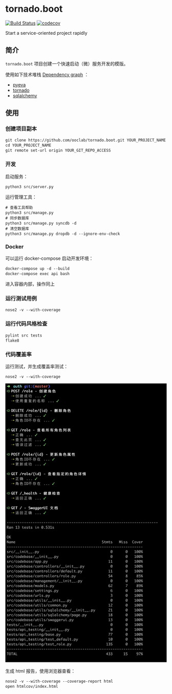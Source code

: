 # tornado.boot

[![Build Status](https://travis-ci.com/ooclab/tornado.boot.svg?branch=master)](https://travis-ci.com/ooclab/tornado.boot)
[![codecov](https://codecov.io/gh/ooclab/tornado.boot/branch/master/graph/badge.svg)](https://codecov.io/gh/ooclab/tornado.boot)

Start a service-oriented project rapidly


## 简介

`tornado.boot` 项目创建一个快速启动（微）服务开发的模版。

使用如下技术堆栈 [Dependency graph](https://github.com/ooclab/authz/network/dependencies) ：

- [pyeva](https://github.com/ooclab/eva)
- [tornado](https://github.com/tornadoweb/tornado)
- [sqlalchemy](https://github.com/zzzeek/sqlalchemy)


## 使用

### 创建项目副本

```
git clone https://github.com/ooclab/tornado.boot.git YOUR_PROJECT_NAME
cd YOUR_PROJECT_NAME
git remote set-url origin YOUR_GIT_REPO_ACCESS
```

### 开发

启动服务：

```
python3 src/server.py
```

运行管理工具：

```
# 查看工具帮助
python3 src/manage.py
# 同步数据库
python3 src/manage.py syncdb -d
# 清空数据库
python3 src/manage.py dropdb -d --ignore-env-check
```

### Docker

可以运行 docker-compose 启动开发环境：

```
docker-compose up -d --build
docker-compose exec api bash
```

进入容器内部，操作同上

### 运行测试用例

```
nose2 -v --with-coverage
```

### 运行代码风格检查

```
pylint src tests
flake8
```

### 代码覆盖率

运行测试，并生成覆盖率测试：

```
nose2 -v --with-coverage
```

![](./docs/attachments/nose2-coverage-report.jpg)

生成 html 报告，使用浏览器查看：

```
nose2 -v --with-coverage --coverage-report html
open htmlcov/index.html
```
